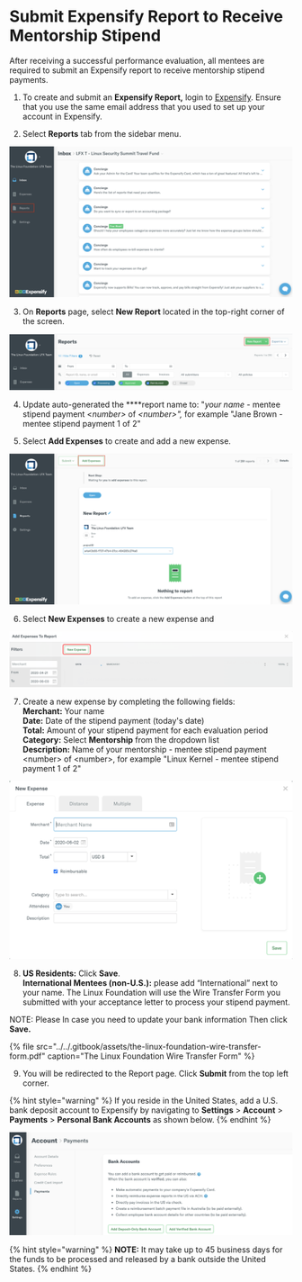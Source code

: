 # Submit Expensify Report to Receive Mentorship Stipend

After receiving a successful performance evaluation, all mentees are required to submit an Expensify report to receive mentorship stipend payments. 

1. To create and submit an **Expensify Report,** login to [Expensify](%20https://www.expensify.com). Ensure that you use the same email address that you used to set up your account in Expensify.

2. Select **Reports** tab from the sidebar menu.

![](../../.gitbook/assets/reports.png)

3. On **Reports** page, select **New Report** located in the top-right corner of the screen.

![](../../.gitbook/assets/new-report.png)

4. Update auto-generated the ****report name to: "_your name -_ mentee stipend payment &lt;_number&gt;_ of _&lt;number&gt;",_  for example  "Jane Brown - mentee stipend payment 1 of 2"

5. Select **Add Expenses** to create and add  a new expense.

![](../../.gitbook/assets/add-expenses.png)

6. Select **New Expenses** to create a new expense and

![](../../.gitbook/assets/new-expense.png)

7. Create a new expense by completing the following fields:  
     **Merchant:** Your name  
     **Date:** Date of the stipend payment \(today's date\)  
     **Total:** Amount of your stipend payment for each evaluation period   
     **Category:** Select **Mentorship** from the dropdown list  
     **Description:** Name of your mentorship - mentee stipend payment &lt;number&gt; of &lt;number&gt;,     for example "Linux Kernel - mentee stipend payment 1 of 2"

![](../../.gitbook/assets/create-new-expense-screenshot-second-step.png)

8. **US Residents:** Click **Save**.  
    **International Mentees \(non-U.S.\):** please add “International” next to your name. The Linux    Foundation will use the Wire Transfer Form you submitted with your acceptance letter to process your stipend payment. 

NOTE: Please In case you need to update your bank information Then click **Save.** 

{% file src="../../.gitbook/assets/the-linux-foundation-wire-transfer-form.pdf" caption="The Linux Foundation Wire Transfer Form" %}

9. You will be redirected to the Report page. Click **Submit** from the top left corner.

{% hint style="warning" %}
If you reside in the United States, add a U.S. bank deposit account to Expensify by navigating to  **Settings** &gt; **Account** &gt; **Payments** &gt; **Personal Bank Accounts** as shown below.
{% endhint %}

![](../../.gitbook/assets/add-us-bank-account.png)

{% hint style="warning" %}
**NOTE:** It may take up to 45 business days for the funds to be processed and released by a bank outside the United States. 
{% endhint %}

